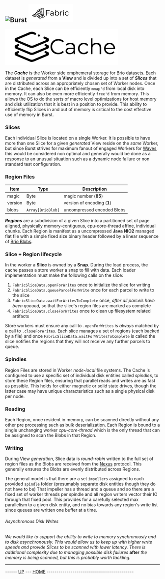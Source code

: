 ![Burst](../doc/burst_small.png "") ![Burst](../fabric_small.png "")
---

 ![](cache.png "")

The ___Cache___ is the Worker side emphemeral storage for Brio datasets. Each
dataset is _generated_ from a __View__ and is divided up into a set of ___Slices___
that are distributed across an appropriately chosen set of Worker nodes.
Once in the Cache, each Slice can be efficiently `mmap'd` from local disk into
memory. It can also be even more efficiently `free'd`  from memory. This
allows the OS to do the sorts of
macro level optimizations for host memory and disk utilization
that it is best in a position to provide.
This ability to efficiently flip Slices in
and out of memory is critical to the cost effective use of memory in Burst.

### Slices
Each individual Slice is located on a single Worker. It is possible to have
more than one Slice for a given _generated_ View reside on the _same_ Worker,
but since Burst strives for maximum fanout of engaged Workers for
[Waves](waves.md), this
would be considered non optimal and generally would be done as a response
to an unusual situation such as a dynamic node failure or non standard
test configuration.

### Region Files

| Item | Type |Description |
|---|---|---|
|magic |Byte | magic number (__85__) |
|version |Byte | version of encoding (__1__) |
|blobs |`Array[BrioBlob]` |uncompressed encoded Blobs |

___Regions___ are a subdivision of a given Slice into a partitioned set of page aligned,
physically memory-contiguous, cpu-core-thread affine, individual chunks.
Each Region is manifest as a uncompressed  __Java NIO2__  managed
flat file with a simple fixed size binary header followed by
a linear sequence of [Brio Blobs](../../burst-brio/doc/blobs.md).

### Slice + Region lifecycle
In the worker a __Slice__ is owned by a __Snap__. During the load process, the cache passes a store worker a
snap to fill with data. Each loader implementation must make the following calls on the slice:

1. `FabricSliceData.openForWrites` once to initialize the slice for writing
1. `FabricSliceData.queueParcelForWrite` once for each parcel to write to the slice
1. `FabricSliceData.waitForWritesToComplete` once, _after all parcels have been queued_, so that the slice's region files are marked as complete
1. `FabricSliceData.closeForWrites` once to clean up filesystem related artifacts

Store workers must ensure any call to `.openForWrites` _is always_ matched by a call to `.closeForWrites`.
Each slice manages a set of regions (each backed by a file) and once `FabricSliceData.waitForWritesToComplete` 
is called the slice notifies the regions that they will not receive any further parcels to queue.  

### Spindles
Region Files are stored in Worker _node-local_ file systems. The Cache
is configured to use a specific set of individual disk entities
called _spindles_, to store these Region files, ensuring that
parallel reads and writes are as fast as possible. This holds for
either magnetic or solid state drives, though the latter case may
have unique characteristics such as a single physical disk per node.

### Reading
Each Region, once resident in memory, can be scanned directly without any other
pre processing such as bulk deserialization. Each Region is bound to a
single unchanging worker _cpu-core-thread_ which is the only thread
that can be assigned to scan the Blobs in that Region.

### Writing
During View _generation_, Slice data is _round-robin_ written to the full set of region files 
as the Blobs are received from the [Nexus](../../burst-nexus/readme.md) protocol.
This generally ensures the Blobs are evenly distributed across Regions.

The general model is that there are a set `impellers` assigned to each
provided `spindle` folder (presumably separate disk entities though
they do not have to be) That impeller has a thread and a queue and so
there are a fixed set of worker threads per spindle and all region
writers vector their IO through that fixed pool. This provides for a
carefully selected max parallelism to a given disk entity, and no
bias towards any region's write list since queues are written one buffer
at a time.

###### Asynchronous Disk Writes
_We would like to support the ability to write to memory synchronously
and to disk asynchronously. This would allow us to keep up with higher
write speeds and provide Slices to be scanned with lower latency. There
is additional complexity due to managing possible disk failures_ **after** _the
memory is being scanned, but this is probably worth tackling._



---
------ [UP](../readme.md) ---  [HOME](../../readme.md) --------------------------------------------
